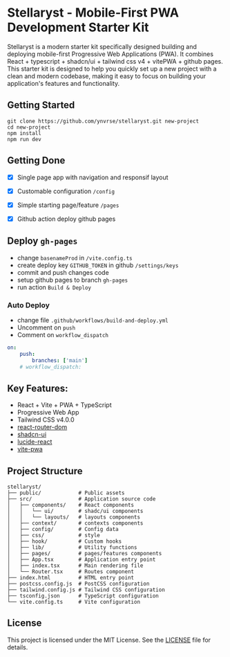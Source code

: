 # Stellaryst - Mobile-First PWA Development Starter Kit

Stellaryst is a modern starter kit specifically designed building and deploying mobile-first Progressive Web Applications (PWA). It combines React + typescript + shadcn/ui + tailwind css v4 + vitePWA + github pages. This starter kit is designed to help you quickly set up a new project with a clean and modern codebase, making it easy to focus on building your application's features and functionality.

## Getting Started

```
git clone https://github.com/ynvrse/stellaryst.git new-project
cd new-project
npm install
npm run dev
```

## Getting Done

- [x] Single page app with navigation and responsif layout

- [x] Customable configuration `/config`

- [x] Simple starting page/feature `/pages`

- [x] Github action deploy github pages

## Deploy `gh-pages`

- change `basenameProd` in `/vite.config.ts`
- create deploy key `GITHUB_TOKEN` in github `/settings/keys`
- commit and push changes code
- setup github pages to branch `gh-pages`
- run action `Build & Deploy`

### Auto Deploy

- change file `.github/workflows/build-and-deploy.yml`
- Uncomment on `push`
- Comment on `workflow_dispatch`

```yaml
on:
    push:
        branches: ['main']
    # workflow_dispatch:
```

## Key Features:

- React + Vite + PWA + TypeScript
- Progressive Web App
- Tailwind CSS v4.0.0
- [react-router-dom](https://www.npmjs.com/package/react-router-dom)
- [shadcn-ui](https://github.com/shadcn-ui/ui/)
- [lucide-react](https://lucide.dev/guide/packages/lucide-react)
- [vite-pwa](https://vite.dev/guide/performance.html#audit-configured-vite-plugins)

## Project Structure

```
stellaryst/
├── public/            # Public assets
├── src/               # Application source code
│   ├── components/    # React components
│   │   └── ui/        # shadc/ui components
│   │   └── layouts/   # layouts components
│   ├── context/       # contexts components
│   ├── config/        # Config data
│   ├── css/           # style
│   ├── hook/          # Custom hooks
│   ├── lib/           # Utility functions
│   ├── pages/         # pages/features components
│   ├── App.tsx        # Application entry point
│   ├── index.tsx      # Main rendering file
│   └── Router.tsx     # Routes component
├── index.html         # HTML entry point
├── postcss.config.js  # PostCSS configuration
├── tailwind.config.js # Tailwind CSS configuration
├── tsconfig.json      # TypeScript configuration
└── vite.config.ts     # Vite configuration
```

## License

This project is licensed under the MIT License. See the [LICENSE](https://github.com/ynvrse/stellaryst/blob/main/LICENSE) file for details.
